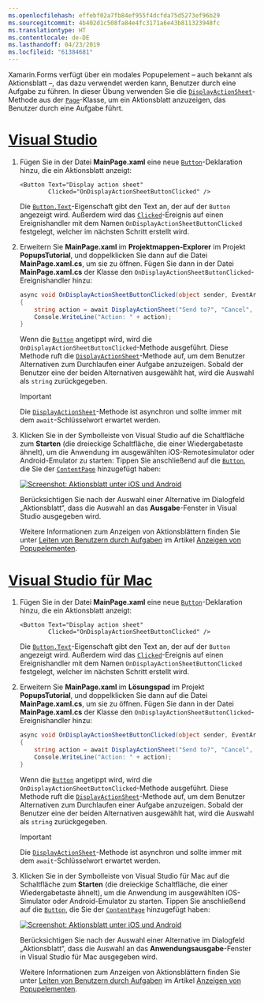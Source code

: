 ```yaml
---
ms.openlocfilehash: effebf02a7fb84ef955f4dcfda75d5273ef96b29
ms.sourcegitcommit: 4b402d1c508fa84e4fc3171a6e43b811323948fc
ms.translationtype: HT
ms.contentlocale: de-DE
ms.lasthandoff: 04/23/2019
ms.locfileid: "61384681"
---
```


Xamarin.Forms verfügt über ein modales Popupelement – auch bekannt als Aktionsblatt –, das dazu verwendet werden kann, Benutzer durch eine Aufgabe zu führen. In dieser Übung verwenden Sie die [`DisplayActionSheet`](xref:Xamarin.Forms.Page.DisplayActionSheet*)-Methode aus der [`Page`](xref:Xamarin.Forms.Page)-Klasse, um ein Aktionsblatt anzuzeigen, das Benutzer durch eine Aufgabe führt.

# <a name="visual-studiotabvswin"></a>[Visual Studio](#tab/vswin)

1. Fügen Sie in der Datei **MainPage.xaml** eine neue [`Button`](xref:Xamarin.Forms.Button)-Deklaration hinzu, die ein Aktionsblatt anzeigt:

    ```xaml
    <Button Text="Display action sheet"
            Clicked="OnDisplayActionSheetButtonClicked" />
    ```

     Die [`Button.Text`](xref:Xamarin.Forms.Button.Text)-Eigenschaft gibt den Text an, der auf der `Button` angezeigt wird. Außerdem wird das [`Clicked`](xref:Xamarin.Forms.Button.Clicked)-Ereignis auf einen Ereignishandler mit dem Namen `OnDisplayActionSheetButtonClicked` festgelegt, welcher im nächsten Schritt erstellt wird.

1. Erweitern Sie **MainPage.xaml** im **Projektmappen-Explorer** im Projekt **PopupsTutorial**, und doppelklicken Sie dann auf die Datei **MainPage.xaml.cs**, um sie zu öffnen. Fügen Sie dann in der Datei **MainPage.xaml.cs** der Klasse den `OnDisplayActionSheetButtonClicked`-Ereignishandler hinzu:

    ```csharp
    async void OnDisplayActionSheetButtonClicked(object sender, EventArgs e)
    {
        string action = await DisplayActionSheet("Send to?", "Cancel", null, "Email", "Twitter", "Facebook");
        Console.WriteLine("Action: " + action);
    }
    ```

    Wenn die [`Button`](xref:Xamarin.Forms.Button) angetippt wird, wird die `OnDisplayActionSheetButtonClicked`-Methode ausgeführt. Diese Methode ruft die [`DisplayActionSheet`](xref:Xamarin.Forms.Page.DisplayActionSheet*)-Methode auf, um dem Benutzer Alternativen zum Durchlaufen einer Aufgabe anzuzeigen. Sobald der Benutzer eine der beiden Alternativen ausgewählt hat, wird die Auswahl als `string` zurückgegeben.

    > [!IMPORTANT]
    > Die [`DisplayActionSheet`](xref:Xamarin.Forms.Page.DisplayActionSheet*)-Methode ist asynchron und sollte immer mit dem `await`-Schlüsselwort erwartet werden.

1. Klicken Sie in der Symbolleiste von Visual Studio auf die Schaltfläche zum **Starten** (die dreieckige Schaltfläche, die einer Wiedergabetaste ähnelt), um die Anwendung im ausgewählten iOS-Remotesimulator oder Android-Emulator zu starten: Tippen Sie anschließend auf die [`Button`](xref:Xamarin.Forms.Button), die Sie der [`ContentPage`](xref:Xamarin.Forms.ContentPage) hinzugefügt haben:

    [![Screenshot: Aktionsblatt unter iOS und Android](../images/actionsheet.png "Aktionsblatt, das Benutzer durch eine Aufgabe führt")](../images/actionsheet-large.png#lightbox "Aktionsblatt, das Benutzer durch eine Aufgabe führt")

    Berücksichtigen Sie nach der Auswahl einer Alternative im Dialogfeld „Aktionsblatt“, dass die Auswahl an das **Ausgabe**-Fenster in Visual Studio ausgegeben wird.

    Weitere Informationen zum Anzeigen von Aktionsblättern finden Sie unter [Leiten von Benutzern durch Aufgaben](~/xamarin-forms/app-fundamentals/navigation/pop-ups.md#guiding-users-through-tasks) im Artikel [Anzeigen von Popupelementen](~/xamarin-forms/app-fundamentals/navigation/pop-ups.md).

# <a name="visual-studio-for-mactabvsmac"></a>[Visual Studio für Mac](#tab/vsmac)

1. Fügen Sie in der Datei **MainPage.xaml** eine neue [`Button`](xref:Xamarin.Forms.Button)-Deklaration hinzu, die ein Aktionsblatt anzeigt:

    ```xaml
    <Button Text="Display action sheet"
            Clicked="OnDisplayActionSheetButtonClicked" />
    ```

    Die [`Button.Text`](xref:Xamarin.Forms.Button.Text)-Eigenschaft gibt den Text an, der auf der `Button` angezeigt wird. Außerdem wird das [`Clicked`](xref:Xamarin.Forms.Button.Clicked)-Ereignis auf einen Ereignishandler mit dem Namen `OnDisplayActionSheetButtonClicked` festgelegt, welcher im nächsten Schritt erstellt wird.

1. Erweitern Sie **MainPage.xaml** im **Lösungspad** im Projekt **PopupsTutorial**, und doppelklicken Sie dann auf die Datei **MainPage.xaml.cs**, um sie zu öffnen. Fügen Sie dann in der Datei **MainPage.xaml.cs** der Klasse den `OnDisplayActionSheetButtonClicked`-Ereignishandler hinzu:

    ```csharp
    async void OnDisplayActionSheetButtonClicked(object sender, EventArgs e)
    {
        string action = await DisplayActionSheet("Send to?", "Cancel", null, "Email", "Twitter", "Facebook");
        Console.WriteLine("Action: " + action);
    }
    ```

    Wenn die [`Button`](xref:Xamarin.Forms.Button) angetippt wird, wird die `OnDisplayActionSheetButtonClicked`-Methode ausgeführt. Diese Methode ruft die [`DisplayActionSheet`](xref:Xamarin.Forms.Page.DisplayActionSheet*)-Methode auf, um dem Benutzer Alternativen zum Durchlaufen einer Aufgabe anzuzeigen. Sobald der Benutzer eine der beiden Alternativen ausgewählt hat, wird die Auswahl als `string` zurückgegeben.

    > [!IMPORTANT]
    > Die [`DisplayActionSheet`](xref:Xamarin.Forms.Page.DisplayActionSheet*)-Methode ist asynchron und sollte immer mit dem `await`-Schlüsselwort erwartet werden.

1. Klicken Sie in der Symbolleiste von Visual Studio für Mac auf die Schaltfläche zum **Starten** (die dreieckige Schaltfläche, die einer Wiedergabetaste ähnelt), um die Anwendung im ausgewählten iOS-Simulator oder Android-Emulator zu starten. Tippen Sie anschließend auf die [`Button`](xref:Xamarin.Forms.Button), die Sie der [`ContentPage`](xref:Xamarin.Forms.ContentPage) hinzugefügt haben:

    [![Screenshot: Aktionsblatt unter iOS und Android](../images/actionsheet.png "Aktionsblatt, das Benutzer durch eine Aufgabe führt")](../images/actionsheet-large.png#lightbox "Aktionsblatt, das Benutzer durch eine Aufgabe führt")

    Berücksichtigen Sie nach der Auswahl einer Alternative im Dialogfeld „Aktionsblatt“, dass die Auswahl an das **Anwendungsausgabe**-Fenster in Visual Studio für Mac ausgegeben wird.

    Weitere Informationen zum Anzeigen von Aktionsblättern finden Sie unter [Leiten von Benutzern durch Aufgaben](~/xamarin-forms/app-fundamentals/navigation/pop-ups.md#guiding-users-through-tasks) im Artikel [Anzeigen von Popupelementen](~/xamarin-forms/app-fundamentals/navigation/pop-ups.md).
